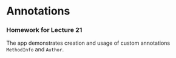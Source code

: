 # Annotations
### Homework for Lecture 21
The app demonstrates creation and usage of custom annotations `MethodInfo` and `Author`.
